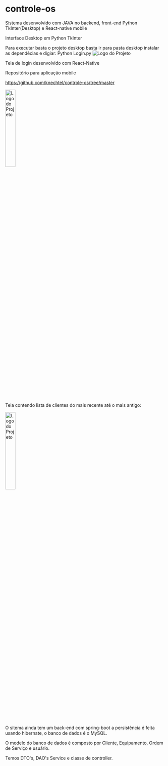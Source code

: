 # controle-os


Sistema desenvolvido com JAVA no backend, front-end Python TkInter(Desktop) e React-native mobile

Interface Desktop em Python TkInter

Para executar basta o projeto desktop basta ir para pasta desktop instalar as dependêcias e digiar: Python Login.py
![Logo do Projeto](https://blogger.googleusercontent.com/img/b/R29vZ2xl/AVvXsEjsp56452_z-jNx0ODScRUWmcxoBFDyLHVy_wym2Xifrp2C_B6JRSSAwcwyyfaP_2b0VTsOxyq1Ij0hGDH6XzCIE994OSahYr9c_Hc8oWDU2X4z2-xTmlh44Vu7XgB-O8fOkfw4dWkOH-jf7MKT8JKIY49K7o4oJpGryZHeB6EtL7QK3ys_2R0sbVcJeyBZ/s2084/Screen%20Shot%202024-09-22%20at%2018.41.10.png)



Tela de login desenvolvido com React-Native

Repositório para aplicação mobile

https://github.com/knechtel/controle-os/tree/master


<img src="https://blogger.googleusercontent.com/img/b/R29vZ2xl/AVvXsEi2dPG0jUFr9S_WbzfOLb4mciXm6lhyEqczhe8VtKEOr6qzuaWX11WefGA6uGC08Y_vkIg4z_W08rNYRBnJbbavi2FDuhnZGPSK3u4qowVu6-la3bCoYw0QqTX_5m34X0VukcEeCUo9pke5bax4wBl-HTIiSawBGho6wOrIHKcw1P9xtodc0NfZmreUQ-vh/s1478/Screen%20Shot%202024-09-22%20at%2018.45.28.png" alt="Logo do Projeto" width="25%"/>



Tela contendo lista de clientes do mais recente até o mais antigo:



<img src="https://blogger.googleusercontent.com/img/a/AVvXsEiauiT-TUzBqtsc4qMNGy20Gv5F5-OfbqT7HJHXszZ_ljusykGIX2P5J5PaqwW-kHVnTnceitDkB-3gWkqmeHUtaz9DLhHbAUJmt6bxwL8T_GZxLlSqcZB5o0j6VUZ87hDST0GOsKVT2ak_rMh-mSl3ltis4sIFzvaicDnyqykcDF0P7yx9s3cWMudomYJs" alt="Logo do Projeto" width="25%"/>



O sitema ainda tem um back-end com spring-boot a persistência é feita usando hibernate, o banco de dados é o MySQL.

O modelo do banco de dados é composto por Cliente, Equipamento, Ordem de Serviço e usuário.

Temos DTO's, DAO's Service e classe de controller.

